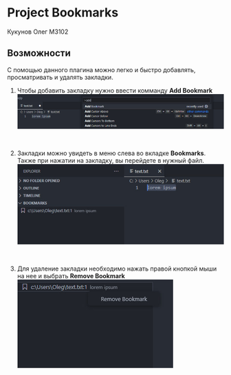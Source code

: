 # Project Bookmarks
Кукунов Олег M3102

## Возможности

С помощью данного плагина можно легко и быстро добавлять, просматривать и удалять закладки.


1. Чтобы добавить закладку нужно ввести комманду **Add Bookmark**
![Добавление закладки](/images/add.png)
<br/>

2. Закладки можно увидеть в меню слева во вкладке **Bookmarks**. Также при нажатии на закладку, вы перейдете в нужный файл.
![Добавление закладки](/images/view.png)
<br/>

3. Для удаление закладки необходимо нажать правой кнопкой мыши на нее и выбрать **Remove Bookmark**
![Добавление закладки](/images/remove.png)